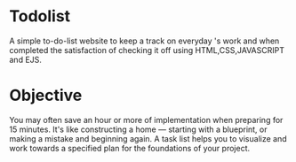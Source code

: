 # Todolist
A simple to-do-list website to keep a track on everyday 's work and when completed the satisfaction of checking it off using HTML,CSS,JAVASCRIPT and EJS.
# Objective
You may often save an hour or more of implementation when preparing for 15 minutes. It's like constructing a home — starting with a blueprint, or making a mistake and beginning again. A task list helps you to visualize and work towards a specified plan for the foundations of your project.
